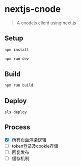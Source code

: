 # nextjs-cnode

> A cnodejs client using next.js 


## Setup

```bash
npm install

npm run dev

```



## Build


```bash
npm run build

```


## Deploy

```
sls deploy

```

## Process

- [x] 所有页面渲染逻辑
- [ ] token登录及cookie存储
- [ ] 回复发布
- [ ] 缓存机制
